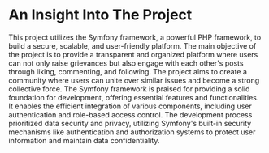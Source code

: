 # An Insight Into The Project

This project utilizes the Symfony framework, a powerful PHP framework, to build a secure, scalable, and user-friendly platform. The main objective of the project is to provide a transparent and organized platform where users can not only raise grievances but also engage with each other's posts through liking, commenting, and following. The project aims to create a community where users can unite over similar issues and become a strong collective force. The Symfony framework is praised for providing a solid foundation for development, offering essential features and functionalities. It enables the efficient integration of various components, including user authentication and role-based access control. The development process prioritized data security and privacy, utilizing Symfony's built-in security mechanisms like authentication and authorization systems to protect user information and maintain data confidentiality.
